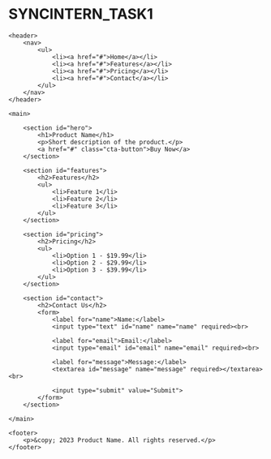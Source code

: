 # SYNCINTERN_TASK1
<!DOCTYPE html>
<html>
<head>
	<title>Product Landing Page</title>
	<meta charset="utf-8">
	<meta name="viewport" content="width=device-width, initial-scale=1.0">
	<style>
		/* Add your styles here */
	</style>
</head>
<body>

	<header>
		<nav>
			<ul>
				<li><a href="#">Home</a></li>
				<li><a href="#">Features</a></li>
				<li><a href="#">Pricing</a></li>
				<li><a href="#">Contact</a></li>
			</ul>
		</nav>
	</header>

	<main>

		<section id="hero">
			<h1>Product Name</h1>
			<p>Short description of the product.</p>
			<a href="#" class="cta-button">Buy Now</a>
		</section>

		<section id="features">
			<h2>Features</h2>
			<ul>
				<li>Feature 1</li>
				<li>Feature 2</li>
				<li>Feature 3</li>
			</ul>
		</section>

		<section id="pricing">
			<h2>Pricing</h2>
			<ul>
				<li>Option 1 - $19.99</li>
				<li>Option 2 - $29.99</li>
				<li>Option 3 - $39.99</li>
			</ul>
		</section>

		<section id="contact">
			<h2>Contact Us</h2>
			<form>
				<label for="name">Name:</label>
				<input type="text" id="name" name="name" required><br>

				<label for="email">Email:</label>
				<input type="email" id="email" name="email" required><br>

				<label for="message">Message:</label>
				<textarea id="message" name="message" required></textarea><br>

				<input type="submit" value="Submit">
			</form>
		</section>

	</main>

	<footer>
		<p>&copy; 2023 Product Name. All rights reserved.</p>
	</footer>

</body>
</html>

